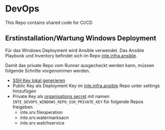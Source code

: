 # DevOps
This Repo contains shared code for CI/CD

## Erstinstallation/Wartung Windows Deployment
Für das Windows Deployment wird Ansible verwendet. Das Ansible Playbook und Inventory befindet sich im
Repo [inte.infra.ansible](https://github.com/mmz-srf/inte.infra.ansible).

Damit das private Repo vom Runner ausgecheckt werden kann, müssen folgende Schritte vorgenommen werden.

* [SSH Key lokal generieren](https://docs.github.com/en/authentication/connecting-to-github-with-ssh/generating-a-new-ssh-key-and-adding-it-to-the-ssh-agent#generating-a-new-ssh-key)
* Public Key als Deployment Key im [inte.infra.ansible](https://github.com/mmz-srf/inte.infra.ansible) Repo unter
  settings hinzufügen
* Private Key als [organisations secret](https://github.com/organizations/mmz-srf/settings/secrets/actions) mit
  namen `INTE_DEVOPS_WINDOWS_REPO_SSH_PRIVATE_KEY` für folgende Repos freigeben
    * inte.srv.fileoperation
    * inte.srv.watermarksacn
    * inte.srv.watchservice
